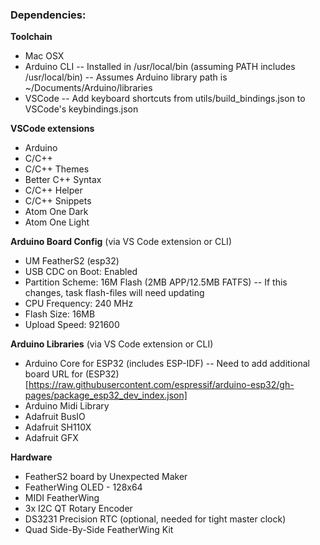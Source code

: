 ### Dependencies:

**Toolchain**
- Mac OSX
- Arduino CLI 
-- Installed in /usr/local/bin (assuming PATH includes /usr/local/bin)
-- Assumes Arduino library path is ~/Documents/Arduino/libraries
- VSCode
-- Add keyboard shortcuts from utils/build_bindings.json to VSCode's keybindings.json

**VSCode extensions**
- Arduino
- C/C++
- C/C++ Themes
- Better C++ Syntax
- C/C++ Helper
- C/C++ Snippets
- Atom One Dark
- Atom One Light

**Arduino Board Config** (via VS Code extension or CLI)
- UM FeatherS2 (esp32)
- USB CDC on Boot: Enabled
- Partition Scheme: 16M Flash (2MB APP/12.5MB FATFS)
-- If this changes, task flash-files will need updating
- CPU Frequency: 240 MHz
- Flash Size: 16MB
- Upload Speed: 921600

**Arduino Libraries** (via VS Code extension or CLI)
- Arduino Core for ESP32 (includes ESP-IDF)
-- Need to add additional board URL for (ESP32)[https://raw.githubusercontent.com/espressif/arduino-esp32/gh-pages/package_esp32_dev_index.json]
- Arduino Midi Library
- Adafruit BusIO
- Adafruit SH110X
- Adafruit GFX

**Hardware**
- FeatherS2 board by Unexpected Maker
- FeatherWing OLED - 128x64
- MIDI FeatherWing
- 3x I2C QT Rotary Encoder
- DS3231 Precision RTC (optional, needed for tight master clock)
- Quad Side-By-Side FeatherWing Kit 
